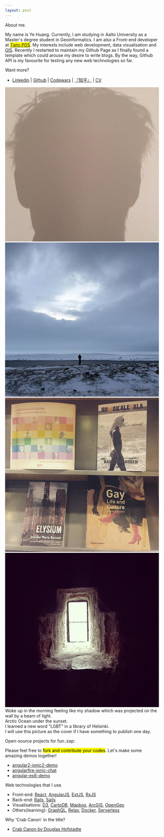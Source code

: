 ```yaml
---
layout: post
---
```


<div class="about-page">
  <p class="sidebar-title about-me">About me.</p>
  <p class="about-p">My name is Ye Huang. Currently, I am studying in Aalto University as a Master's degree student in Geoinformatics. I am also a Front-end developer at <mark><a href="https://www.tieto.com/product-development/overview">Tieto PDS</a></mark>. My interests include web development, data visualisation and <a href="http://www.esri.com/what-is-gis">GIS</a>. Recently I restarted to maintain my Github Page as I finally found a template which could arouse my desire to write blogs. By the way, Github API is my favourite for testing any new web technologies so far.</p>
  <p class="about-p">Want more?</p>
  <ul class="list">
    <li><a href="https://fi.linkedin.com/pub/huang-ye/4a/668/425">Linkedin</a> | <a href="https://github.com/crabcanon">Github</a> | <a href="https://www.codewars.com/users/crabcanon">Codewars</a> | <a href="http://www.zhihu.com/people/ye-huang-7-35">『知乎』</a> | <a href="/assets/others/CV.pdf">CV</a></li>
  </ul>

  <div class="photos">
    <a href="https://www.instagram.com/p/9cd5_KGmOj/?taken-by=yehuang_crabcanon" class="p1 photo" target="_blank"><img alt="" src="/assets/img/homepage/about-1.jpg"></a>
    <a href="https://www.instagram.com/p/BBGQEK7GmHo/?taken-by=yehuang_crabcanon" class="p2 photo" target="_blank"><img alt="" src="/assets/img/homepage/about-2.jpg"></a>
    <a href="https://www.instagram.com/p/BAuqIJAGmBE/?taken-by=yehuang_crabcanon" class="p3 photo" target="_blank"><img alt="" src="/assets/img/homepage/about-4.jpg"></a>
    <a href="https://www.instagram.com/p/_gkXcSGmIX/?taken-by=yehuang_crabcanon" class="p4 photo" target="_blank"><img alt="" src="/assets/img/homepage/about-3.jpg"></a>
    <div class="caption t1">Woke up in the morning feeling like my shadow which was projected on the wall by a beam of light.</div>
    <div class="caption t2">Arctic Ocean under the sunset.</div>
    <div class="caption t3">I learned a new word "LGBT" in a library of Helsinki.</div>
    <div class="caption t4">I will use this picture as the cover if I have something to publish one day.</div>
  </div>
</div>

<div class="about-page">
  <p class="sidebar-title about-others">Open-source projects for fun.:zap:</p>
  <p class="about-p">Please feel free to <mark>fork and contribute your codes</mark>. Let's make some amazing demos together!</p>
  <ul class="list">
    <li><a href="https://github.com/crabcanon/angular2-ionic2-demo">angular2-ionic2-demo</a></li>
    <li><a href="https://github.com/crabcanon/AngularFire-Chat">angularfire-ionic-chat</a></li>
    <li><a href="https://github.com/crabcanon/angular-es6-demo">angular-es6-demo</a>
    </li>
  </ul>
</div>

<div class="about-page">
  <p class="sidebar-title about-others">Web technologies that I use.</p>
  <ul class="list">
    <li>Front-end: <a href="https://facebook.github.io/react/">React</a>, <a href="https://angularjs.org/">AngularJS</a>, <a href="https://www.sencha.com/products/extjs/#overview">ExtJS</a>, <a href="http://reactivex.io/rxjs/">RxJS</a></li>
    <li>Back-end: <a href="http://rubyonrails.org/">Rails</a>, <a href="http://sailsjs.org/">Sails</a></li>
    <li>Visualisations: <a href="http://d3js.org/">D3</a>, <a href="https://cartodb.com/">CartoDB</a>, <a href="https://www.mapbox.com/">Mapbox</a>, <a href="http://www.esri.com/software/arcgis">ArcGIS</a>, <a href="http://boundlessgeo.com/">OpenGeo</a></li>
    <li>Others(learning): <a href="http://graphql.org/">GraphQL</a>, <a href="https://facebook.github.io/relay/">Relay</a>, <a href="https://www.docker.com/">Docker</a>, <a href="https://serverless.com/">Serverless</a></li>
  </ul>
</div>

<div class="about-page">
  <p class="sidebar-title about-others">Why 'Crab Canon' in the title?</p>
  <ul class="list">
    <li><a href="http://genius.com/Douglas-hofstadter-crab-canon-annotated">Crab Canon by Douglas Hofstadte</a></li>
  </ul>
</div>